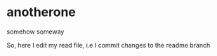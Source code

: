 # anotherone
somehow someway

So, here I edit my read file, i.e I commit changes to the readme branch
